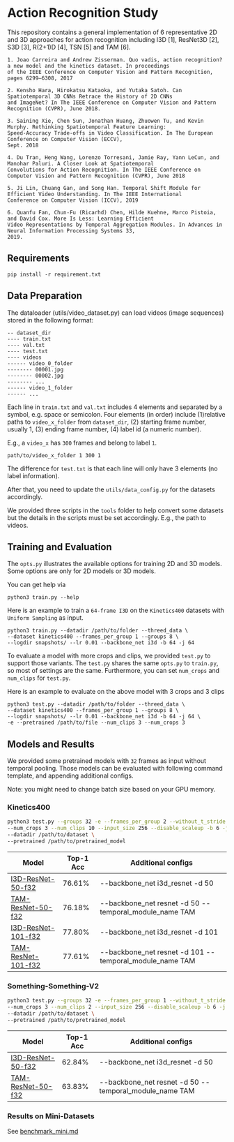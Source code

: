 # Action Recognition Study

This repository contains a general implementation of 6 representative 2D and 3D approaches for action recognition including I3D [1], ResNet3D [2], S3D [3], R(2+1)D [4], TSN [5] and TAM [6]. 


```
1. Joao Carreira and Andrew Zisserman. Quo vadis, action recognition? a new model and the kinetics dataset. In proceedings
of the IEEE Conference on Computer Vision and Pattern Recognition, pages 6299–6308, 2017

2. Kensho Hara, Hirokatsu Kataoka, and Yutaka Satoh. Can Spatiotemporal 3D CNNs Retrace the History of 2D CNNs
and ImageNet? In The IEEE Conference on Computer Vision and Pattern Recognition (CVPR), June 2018.

3. Saining Xie, Chen Sun, Jonathan Huang, Zhuowen Tu, and Kevin Murphy. Rethinking Spatiotemporal Feature Learning:
Speed-Accuracy Trade-offs in Video Classification. In The European Conference on Computer Vision (ECCV),
Sept. 2018

4. Du Tran, Heng Wang, Lorenzo Torresani, Jamie Ray, Yann LeCun, and Manohar Paluri. A Closer Look at Spatiotemporal
Convolutions for Action Recognition. In The IEEE Conference on Computer Vision and Pattern Recognition (CVPR), June 2018

5. Ji Lin, Chuang Gan, and Song Han. Temporal Shift Module for Efficient Video Understanding. In The IEEE International
Conference on Computer Vision (ICCV), 2019

6. Quanfu Fan, Chun-Fu (Ricarhd) Chen, Hilde Kuehne, Marco Pistoia, and David Cox. More Is Less: Learning Efficient
Video Representations by Temporal Aggregation Modules. In Advances in Neural Information Processing Systems 33,
2019.
```

## Requirements

```
pip install -r requirement.txt
```

## Data Preparation
The dataloader (utils/video_dataset.py) can load videos (image sequences) stored in the following format:
```
-- dataset_dir
---- train.txt
---- val.txt
---- test.txt
---- videos
------ video_0_folder
-------- 00001.jpg
-------- 00002.jpg
-------- ...
------ video_1_folder
------ ...
```

Each line in `train.txt` and `val.txt` includes 4 elements and separated by a symbol, e.g. space or semicolon. 
Four elements (in order) include (1)relative paths to `video_x_folder` from `dataset_dir`, (2) starting frame number, usually 1, (3) ending frame number, (4) label id (a numeric number).

E.g., a `video_x` has `300` frames and belong to label `1`.
```
path/to/video_x_folder 1 300 1
```
The difference for `test.txt` is that each line will only have 3 elements (no label information).

After that, you need to update the `utils/data_config.py` for the datasets accordingly.

We provided three scripts in the `tools` folder to help convert some datasets but the details in the scripts must be set accordingly. E.g., the path to videos.


## Training and Evaluation
The `opts.py` illustrates the available options for training 2D and 3D models. Some options are only for 2D models or 3D models.

You can get help via
```
python3 train.py --help
```


Here is an example to train a `64-frame I3D` on the `Kinetics400` datasets with `Uniform Sampling` as input.

```
python3 train.py --datadir /path/to/folder --threed_data \
--dataset kinetics400 --frames_per_group 1 --groups 8 \
--logdir snapshots/ --lr 0.01 --backbone_net i3d -b 64 -j 64
```

To evaluate a model with more crops and clips, we provided `test.py` to support those variants. 
The `test.py` shares the same `opts.py` to `train.py`, so most of settings are the same.
Furthermore, you can set `num_crops` and `num_clips` for `test.py`.

Here is an example to evaluate on the above model with 3 crops and 3 clips

```
python3 test.py --datadir /path/to/folder --threed_data \
--dataset kinetics400 --frames_per_group 1 --groups 8 \
--logdir snapshots/ --lr 0.01 --backbone_net i3d -b 64 -j 64 \
-e --pretrained /path/to/file --num_clips 3 --num_crops 3
```


## Models and Results

We provided some pretrained models with `32` frames as input without temporal pooling.
Those models can be evaluated with following command template, and appending additional configs.

Note: you might need to change batch size based on your GPU memory.

### Kinetics400
```bash
python3 test.py --groups 32 -e --frames_per_group 2 --without_t_stride --logdir logs/ --dataset kinetics400 \
--num_crops 3 --num_clips 10 --input_size 256 --disable_scaleup -b 6 -j 24 --dense_sampling \
--datadir /path/to/dataset \
--pretrained /path/to/pretrained_model
```

| Model | Top-1 Acc | Additional configs | 
|-------|-----------| --- |
| [I3D-ResNet-50-f32](https://ibm.box.com/v/K400-I3D-ResNet-50-f32) | 76.61% | --backbone_net i3d_resnet -d 50 | 
| [TAM-ResNet-50-f32](https://ibm.box.com/v/K400-TAM-ResNet-50-f32) | 76.18% | --backbone_net resnet -d 50 --temporal_module_name TAM |
| [I3D-ResNet-101-f32](https://ibm.box.com/v/K400-I3D-ResNet-101-f32) | 77.80% | --backbone_net i3d_resnet -d 101 |
| [TAM-ResNet-101-f32](https://ibm.box.com/v/K400-TAM-ResNet-101-f32) | 77.61% | --backbone_net resnet -d 101 --temporal_module_name TAM |

### Something-Something-V2
```bash
python3 test.py --groups 32 -e --frames_per_group 1 --without_t_stride --logdir logs/ --dataset st2stv2 \
--num_crops 3 --num_clips 2 --input_size 256 --disable_scaleup -b 6 -j 24  \
--datadir /path/to/dataset \
--pretrained /path/to/pretrained_model
```

| Model | Top-1 Acc | Additional configs |
|-------|-----------|--|
| [I3D-ResNet-50-f32](https://ibm.box.com/v/SSV2-I3D-ResNet-50-f32) | 62.84% | --backbone_net i3d_resnet -d 50 |
| [TAM-ResNet-50-f32](https://ibm.box.com/v/SSV2-TAM-ResNet-50-f32) | 63.83% | --backbone_net resnet -d 50 --temporal_module_name TAM |


### Results on Mini-Datasets
See [benchmark_mini.md](./benchmark_mini.md)
